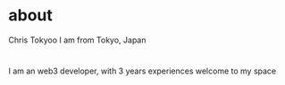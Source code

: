 # about
Chris Tokyoo
I am from Tokyo, Japan
#
#
I am an web3 developer, with 3 years experiences
welcome to my space






